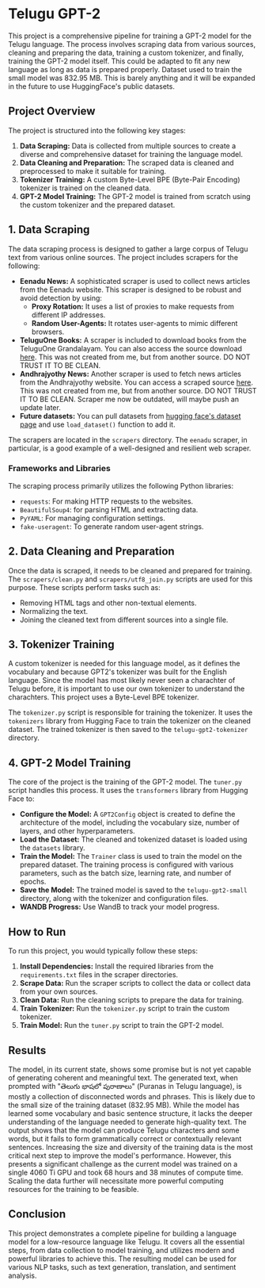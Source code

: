 # Telugu GPT-2

This project is a comprehensive pipeline for training a GPT-2 model for the Telugu language. The process involves scraping data from various sources, cleaning and preparing the data, training a custom tokenizer, and finally, training the GPT-2 model itself. This could be adapted to fit any new language as long as data is prepared properly. Dataset used to train the small model was 832.95 MB. This is barely anything and it will be expanded in the future to use HuggingFace's public datasets. 

## Project Overview

The project is structured into the following key stages:

1.  **Data Scraping:** Data is collected from multiple sources to create a diverse and comprehensive dataset for training the language model.
2.  **Data Cleaning and Preparation:** The scraped data is cleaned and preprocessed to make it suitable for training.
3.  **Tokenizer Training:** A custom Byte-Level BPE (Byte-Pair Encoding) tokenizer is trained on the cleaned data.
4.  **GPT-2 Model Training:** The GPT-2 model is trained from scratch using the custom tokenizer and the prepared dataset.

## 1. Data Scraping

The data scraping process is designed to gather a large corpus of Telugu text from various online sources. The project includes scrapers for the following:

*   **Eenadu News:** A sophisticated scraper is used to collect news articles from the Eenadu website. This scraper is designed to be robust and avoid detection by using:
    *   **Proxy Rotation:** It uses a list of proxies to make requests from different IP addresses.
    *   **Random User-Agents:** It rotates user-agents to mimic different browsers.
*   **TeluguOne Books:** A scraper is included to download books from the TeluguOne Grandalayam. You can also access the source download [here](https://drive.google.com/file/d/1MDiP-_S2RtAN7c9TLnKi8I2pxIgONIP0/view). This was not created from me, but from another source. DO NOT TRUST IT TO BE CLEAN.
*   **Andhrajyothy News:** Another scraper is used to fetch news articles from the Andhrajyothy website. You can access a scraped source [here](https://drive.google.com/file/d/1IbqM335M7imzG-2ZV0d8-JbRqCnyAii3/view). This was not created from me, but from another source. DO NOT TRUST IT TO BE CLEAN. Scraper me now be outdated, will maybe push an update later.
*   **Future datasets:** You can pull datasets from [hugging face's dataset page](https://huggingface.co/datasets) and use ```load_dataset()``` function to add it. 

The scrapers are located in the `scrapers` directory. The `eenadu` scraper, in particular, is a good example of a well-designed and resilient web scraper.

### Frameworks and Libraries

The scraping process primarily utilizes the following Python libraries:

*   `requests`: For making HTTP requests to the websites.
*   `BeautifulSoup4`: for parsing HTML and extracting data.
*   `PyYAML`: For managing configuration settings.
*   `fake-useragent`: To generate random user-agent strings.

## 2. Data Cleaning and Preparation

Once the data is scraped, it needs to be cleaned and prepared for training. The `scrapers/clean.py` and `scrapers/utf8_join.py` scripts are used for this purpose. These scripts perform tasks such as:

*   Removing HTML tags and other non-textual elements.
*   Normalizing the text.
*   Joining the cleaned text from different sources into a single file.

## 3. Tokenizer Training

A custom tokenizer is needed for this language model, as it defines the vocabulary and because GPT2's tokenizer was built for the English language. Since the model has most likely never seen a charachter of Telugu before, it is important to use our own tokenizer to understand the charachters. This project uses a Byte-Level BPE tokenizer.

The `tokenizer.py` script is responsible for training the tokenizer. It uses the `tokenizers` library from Hugging Face to train the tokenizer on the cleaned dataset. The trained tokenizer is then saved to the `telugu-gpt2-tokenizer` directory.

## 4. GPT-2 Model Training

The core of the project is the training of the GPT-2 model. The `tuner.py` script handles this process. It uses the `transformers` library from Hugging Face to:

*   **Configure the Model:** A `GPT2Config` object is created to define the architecture of the model, including the vocabulary size, number of layers, and other hyperparameters.
*   **Load the Dataset:** The cleaned and tokenized dataset is loaded using the `datasets` library.
*   **Train the Model:** The `Trainer` class is used to train the model on the prepared dataset. The training process is configured with various parameters, such as the batch size, learning rate, and number of epochs.
*   **Save the Model:** The trained model is saved to the `telugu-gpt2-small` directory, along with the tokenizer and configuration files.
*   **WANDB Progress:** Use WandB to track your model progress.

## How to Run

To run this project, you would typically follow these steps:

1.  **Install Dependencies:** Install the required libraries from the `requirements.txt` files in the scraper directories.
2.  **Scrape Data:** Run the scraper scripts to collect the data or collect data from your own sources.
3.  **Clean Data:** Run the cleaning scripts to prepare the data for training.
4.  **Train Tokenizer:** Run the `tokenizer.py` script to train the custom tokenizer.
5.  **Train Model:** Run the `tuner.py` script to train the GPT-2 model.

## Results

The model, in its current state, shows some promise but is not yet capable of generating coherent and meaningful text. The generated text, when prompted with "తెలుగు భాషలో పురాణాలు" (Puranas in Telugu language), is mostly a collection of disconnected words and phrases. This is likely due to the small size of the training dataset (832.95 MB). While the model has learned some vocabulary and basic sentence structure, it lacks the deeper understanding of the language needed to generate high-quality text. The output shows that the model can produce Telugu characters and some words, but it fails to form grammatically correct or contextually relevant sentences. Increasing the size and diversity of the training data is the most critical next step to improve the model's performance. However, this presents a significant challenge as the current model was trained on a single 4060 Ti GPU and took 68 hours and 38 minutes of compute time. Scaling the data further will necessitate more powerful computing resources for the training to be feasible.

## Conclusion

This project demonstrates a complete pipeline for building a language model for a low-resource language like Telugu. It covers all the essential steps, from data collection to model training, and utilizes modern and powerful libraries to achieve this. The resulting model can be used for various NLP tasks, such as text generation, translation, and sentiment analysis.
